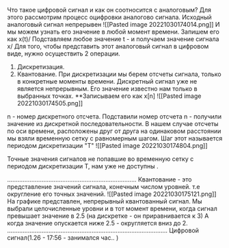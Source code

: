 Что такое цифровой сигнал и как он соотносится с аналоговым?
Для этого рассмотрим процесс оцифровки аналогово сигнала.
Исходный аналоговый сигнал непрерывен
![[Pasted image 20221030174014.png]]
И мы можем узнать его значение в любой момент времени. Запишем его как  x(t)/
Подставляем любое значение t - и получаем значение сигнала x/
Для того, чтобы представить этот аналоговый сигнал в цифровом виде, нужно осуществить 2 операции.
1. Дискретизация.
2. Квантование.
При дискретизации мы берем отсчеты сигнала, только в конкретные моменты времени. Дискретный сигнал уже не является непрерывным. Его значение известно нам только в выбранных точках.
**Записываем его как x[n] 
![[Pasted image 20221030174505.png]]

n - номер дискретного отсчета. Подставили номер отсчета n - получили значение из дискретной последовательности.
В нашем случае отсчеты по оси времени, расположены друг от друга на одинаковом расстоянии мы взяли временную сетку с равномерным шагом. Шаг этот называется периодом дискретизации "T"
![[Pasted image 20221030174804.png]]

Точные значения сигналов не попавшие во временную сетку с периодом дискретизации  T, нам уже не доступны .

...........................................................................
Квантование - это представление значений сигнала, конечным числом уровней. т.е округление его точных значений.
![[Pasted image 20221030175121.png]]
На графике представлен, непрерывный квантованный сигнал. Мы выбрали целочисленные уровни и в тот момент времени, когда сигнал превышает значение в 2.5  (на дискретке - он приравнивается к 3) А когда значение опускается ниже 2.5 - округляется вниз до 2.  
.............................................................................................
Цифровой сигнал(1.26 - 17:56 - занимался час.. )

